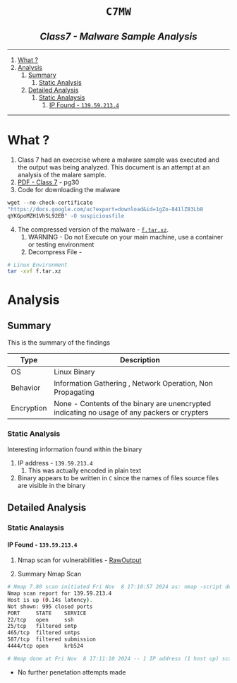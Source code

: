 <h1 align="center"><code>C7MW</code></h1>
<h2 align="center"><i>Class7 - Malware Sample Analysis</i></h2>

----

1. [What ?](#what-)
2. [Analysis](#analysis)
   1. [Summary](#summary)
      1. [Static Analysis](#static-analysis)
   2. [Detailed Analysis](#detailed-analysis)
      1. [Static Analaysis](#static-analaysis)
         1. [IP Found - `139.59.213.4`](#ip-found---139592134)


----

# What ? 

1. Class 7 had an execrcise where a malware sample was executed and the output was being analyzed. This document is an attempt at an analysis of the malare sample.
2. [PDF - Class 7](https://docs.google.com/document/d/1SB9yzvTTLzN-Re-sgegL2xsgimOM9g2SvDauj_K-WJo/edit?tab=t.0) - pg30 
3. Code for downloading the malware 

```js
wget --no-check-certificate 
"https://docs.google.com/uc?export=download&id=1gZo-841lZ83Lb8 
qYKGpoMZH1VhSL92EB" -O suspiciousfile 
```
4. The compressed version of the malware - [`f.tar.xz`](./f.tar.xz). 
   1. WARNING - Do not Execute on your main machine, use a container or testing environment 
   2. Decompress File - 
```sh 
# Linux Environment
tar -xvf f.tar.xz
```

# Analysis 

## Summary 

This is the summary of the findings 

Type | Description 
---  | --- 
OS | Linux Binary 
Behavior | Information Gathering , Network Operation, Non Propagating
Encryption | None - Contents of the binary are unencrypted indicating no usage of any packers or crypters

### Static Analysis 

Interesting information found within the binary 

1. IP address - `139.59.213.4` 
   1. This was actually encoded in plain text 
2. Binary appears to be written in `C` since the names of files source files are visible in the binary

## Detailed Analysis 

### Static Analaysis

#### IP Found - `139.59.213.4`

1. Nmap scan for vulnerabilities - [RawOutput](https://pastebin.com/raw/AseLVnu7)

2. Summary Nmap Scan 

```sh 
# Nmap 7.80 scan initiated Fri Nov  8 17:10:57 2024 as: nmap -script default -oN n1simple.txt 139.59.213.4
Nmap scan report for 139.59.213.4
Host is up (0.14s latency).
Not shown: 995 closed ports
PORT     STATE    SERVICE
22/tcp   open     ssh
25/tcp   filtered smtp
465/tcp  filtered smtps
587/tcp  filtered submission
4444/tcp open     krb524

# Nmap done at Fri Nov  8 17:11:10 2024 -- 1 IP address (1 host up) scanned in 13.83 seconds

```
- No further penetation attempts made 

